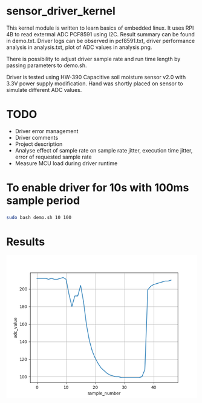 # sensor_driver_kernel
This kernel module is written to learn basics of embedded linux. It uses RPI 4B to read extermal ADC PCF8591 using I2C. Result summary can be found in demo.txt. Driver logs can be observed in pcf8591.txt, driver performance analysis in analysis.txt, plot of ADC values in analysis.png.  
  
There is possibility to adjust driver sample rate and run time length by passing parameters to demo.sh.
  
Driver is tested using HW-390 Capacitive soil moisture sensor v2.0 with 3.3V power supply modification. Hand was shortly placed on sensor to simulate different ADC values.

# TODO
* Driver error management  
* Driver comments  
* Project description  
* Analyse effect of sample rate on sample rate jitter, execution time jitter, error of requested sample rate  
* Measure MCU load during driver runtime  

# To enable driver for 10s with 100ms sample period
```bash
sudo bash demo.sh 10 100
```

# Results
![alt text](https://github.com/arvtom/sensor_driver_kernel/blob/main/analysis.png?raw=true)
